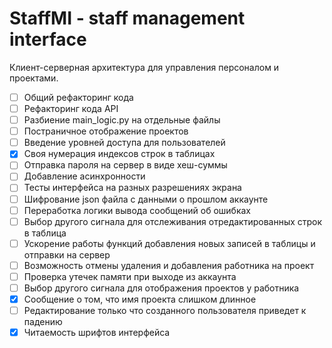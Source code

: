 # StaffMI - staff management interface
Клиент-серверная архитектура для управления персоналом и проектами.

- [ ] Общий рефакторинг кода
- [ ] Рефакторинг кода API
- [ ] Разбиение main_logic.py на отдельные файлы
- [ ] Постраничное отображение проектов
- [ ] Введение уровней доступа для пользователей
- [x] Своя нумерация индексов строк в таблицах
- [ ] Отправка пароля на сервер в виде хеш-суммы
- [ ] Добавление асинхронности
- [ ] Тесты интерфейса на разных разрешениях экрана
- [ ] Шифрование json файла с данными о прошлом аккаунте
- [ ] Переработка логики вывода сообщений об ошибках
- [ ] Выбор другого сигнала для отслеживания отредактированных строк в таблица
- [ ] Ускорение работы функций добавления новых записей в таблицы и отправки на сервер
- [ ] Возможность отмены удаления и добавления работника на проект
- [ ] Проверка утечек памяти при выходе из аккаунта
- [ ] Выбор другого сигнала для отображения проектов у работника
- [x] Сообщение о том, что имя проекта слишком длинное
- [ ] Редактирование только что созданного пользователя приведет к падению
- [x] Читаемость шрифтов интерфейса